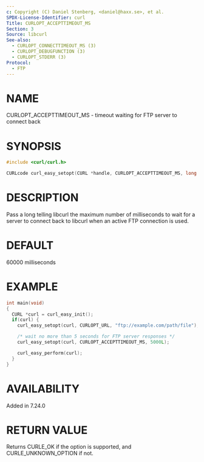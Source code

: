 ```yaml
---
c: Copyright (C) Daniel Stenberg, <daniel@haxx.se>, et al.
SPDX-License-Identifier: curl
Title: CURLOPT_ACCEPTTIMEOUT_MS
Section: 3
Source: libcurl
See-also:
  - CURLOPT_CONNECTTIMEOUT_MS (3)
  - CURLOPT_DEBUGFUNCTION (3)
  - CURLOPT_STDERR (3)
Protocol:
  - FTP
---
```


# NAME

CURLOPT_ACCEPTTIMEOUT_MS - timeout waiting for FTP server to connect back

# SYNOPSIS

~~~c
#include <curl/curl.h>

CURLcode curl_easy_setopt(CURL *handle, CURLOPT_ACCEPTTIMEOUT_MS, long ms);
~~~

# DESCRIPTION

Pass a long telling libcurl the maximum number of milliseconds to wait for a
server to connect back to libcurl when an active FTP connection is used.

# DEFAULT

60000 milliseconds

# EXAMPLE

~~~c
int main(void)
{
  CURL *curl = curl_easy_init();
  if(curl) {
    curl_easy_setopt(curl, CURLOPT_URL, "ftp://example.com/path/file");

    /* wait no more than 5 seconds for FTP server responses */
    curl_easy_setopt(curl, CURLOPT_ACCEPTTIMEOUT_MS, 5000L);

    curl_easy_perform(curl);
  }
}
~~~

# AVAILABILITY

Added in 7.24.0

# RETURN VALUE

Returns CURLE_OK if the option is supported, and CURLE_UNKNOWN_OPTION if not.
